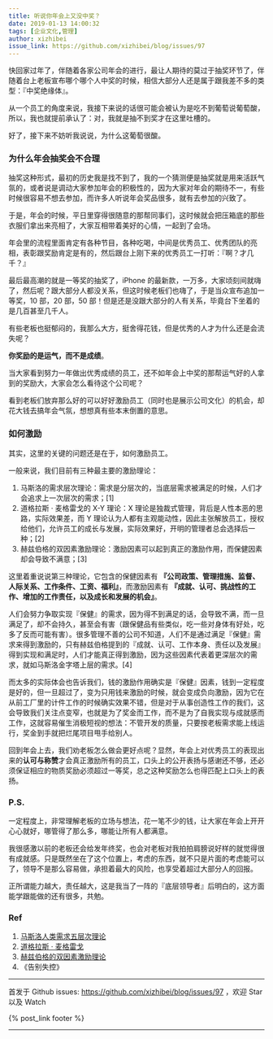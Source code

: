 ```yaml
---
title: 听说你年会上又没中奖？
date: 2019-01-13 14:00:32
tags: [企业文化,管理]
author: xizhibei
issue_link: https://github.com/xizhibei/blog/issues/97
---
```

<!-- en_title: how-to-motivate-employees-in-annual-meeting -->

快回家过年了，伴随着各家公司年会的进行，最让人期待的莫过于抽奖环节了，伴随着台上老板宣布哪个哪个人中奖的时候，相信大部分人还是属于跟我差不多的类型：『中奖绝缘体』。

<!-- more -->

从一个员工的角度来说，我接下来说的话很可能会被认为是吃不到葡萄说葡萄酸，所以，我也就提前承认了：对，我就是抽不到奖才在这里吐槽的。

好了，接下来不妨听我说说，为什么这葡萄很酸。

### 为什么年会抽奖会不合理

抽奖这种形式，最初的历史我是找不到了，我的一个猜测便是抽奖就是用来活跃气氛的，或者说是调动大家参加年会的积极性的，因为大家对年会的期待不一，有些时候很容易不想去参加，而许多人听说年会奖品很多，就有去参加的兴致了。

于是，年会的时候，平日里穿得很随意的那帮同事们，这时候就会把压箱底的那些衣服们拿出来亮相了，大家互相带着美好的心情，一起到了会场。

年会里的流程里面肯定有各种节目，各种吃喝，中间是优秀员工、优秀团队的亮相，表彰跟奖励肯定是有的，然后跟台上刚下来的优秀员工一打听：『啊？才几千？』

最后最高潮的就是一等奖的抽奖了，iPhone 的最新款，一万多，大家顷刻间就嗨了，然后呢？跟大部分人都没关系，但这时候老板们也嗨了，于是当众宣布追加一等奖，10 部，20 部，50 部！但是还是没跟大部分的人有关系，毕竟台下坐着的是几百甚至几千人。

有些老板也挺郁闷的，我那么大方，挺舍得花钱，但是优秀的人才为什么还是会流失呢？

**你奖励的是运气，而不是成绩**。

当大家看到努力一年做出优秀成绩的员工，还不如年会上中奖的那帮运气好的人拿到的奖励大，大家会怎么看待这个公司呢？

看到老板们放弃那么好的可以好好激励员工（同时也是展示公司文化）的机会，却花大钱去搞年会气氛，想想真有些本末倒置的意思。

### 如何激励

其实，这里的关键的问题还是在于，如何激励员工。

一般来说，我们目前有三种最主要的激励理论：

1.  马斯洛的需求层次理论：需求是分层次的，当底层需求被满足的时候，人们才会追求上一次层次的需求；[1]
2.  道格拉斯 · 麦格雷戈的 X-Y 理论：X 理论是独裁式管理，背后是人性本恶的思路，实际效果差，而 Y 理论认为人都有主观能动性，因此主张解放员工，授权给他们，允许员工的成长与发展，实际效果好，开明的管理者总会选择后一种；[2]
3.  赫兹伯格的双因素激励理论：激励因素可以起到真正的激励作用，而保健因素却会导致不满意；[3]

这里着重说说第三种理论，它包含的保健因素有 **『公司政策、管理措施、监督、人际关系、工作条件、工资、福利』**，而激励因素有 **『成就、认可、挑战性的工作、增加的工作责任，以及成长和发展的机会』**。

人们会努力争取实现『保健』的需求，因为得不到满足的话，会导致不满，而一旦满足了，却不会持久，甚至会有害（跟保健品有些类似，吃一些对身体有好处，吃多了反而可能有害）。很多管理不善的公司不知道，人们不是通过满足『保健』需求来得到激励的，只有赫兹伯格提到的『成就、认可、工作本身、责任以及发展』得到实现和满足时，人们才能真正得到激励，因为这些因素代表着更深层次的需求，就如马斯洛金字塔上层的需求。[4]

而太多的实际体会也告诉我们，钱的激励作用确实是『保健』因素，钱到一定程度是好的，但一旦超过了，变为只用钱来激励的时候，就会变成负向激励，因为它在从前工厂里的计件工作的时候确实效果不错，但是对于从事创造性工作的我们，这会导致我们关注点变窄，也就是为了奖金而工作，而不是为了自我实现与成就感而工作，这就容易催生消极短视的想法：不管开发的质量，只要按老板需求能上线运行，奖金到手就把烂尾项目甩手给别人。

回到年会上去，我们劝老板怎么做会更好点呢？显然，年会上对优秀员工的表现出来的**认可与称赞**才会真正激励所有的员工，口头上的公开表扬与感谢还不够，还必须保证相应的物质奖励必须超过一等奖，总之这种奖励怎么也得匹配上口头上的表扬。

### P.S.

一定程度上，非常理解老板的立场与想法，花一笔不少的钱，让大家在年会上开开心心就好，哪管得了那么多，哪能让所有人都满意。

我很感激以前的老板还会给发年终奖，也会对老板对我拍拍肩膀说好样的就觉得很有成就感。只是既然坐在了这个位置上，考虑的东西，就不只是片面的考虑能可以了，领导不是那么容易做，承担着最大的风险，也享受着超过大部分人的回报。

正所谓能力越大，责任越大，这是我当了一阵的『底层领导者』后明白的，这方面能学跟能做的还有很多，共勉。

### Ref

1.  [马斯洛人类需求五层次理论](https://wiki.mbalib.com/wiki/%E9%A9%AC%E6%96%AF%E6%B4%9B%E4%BA%BA%E7%B1%BB%E9%9C%80%E6%B1%82%E4%BA%94%E5%B1%82%E6%AC%A1%E7%90%86%E8%AE%BA)
2.  [道格拉斯 · 麦格雷戈](https://wiki.mbalib.com/wiki/%E9%81%93%E6%A0%BC%E6%8B%89%E6%96%AF%C2%B7%E9%BA%A6%E6%A0%BC%E9%9B%B7%E6%88%88)
3.  [赫兹伯格的双因素激励理论](https://wiki.mbalib.com/wiki/%E8%B5%AB%E5%85%B9%E4%BC%AF%E6%A0%BC%E7%9A%84%E5%8F%8C%E5%9B%A0%E7%B4%A0%E6%BF%80%E5%8A%B1%E7%90%86%E8%AE%BA) 
4.  《告别失控》


***
首发于 Github issues: https://github.com/xizhibei/blog/issues/97 ，欢迎 Star 以及 Watch

{% post_link footer %}
***